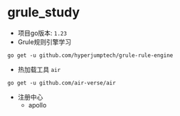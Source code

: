 # grule_study
- 项目go版本: `1.23`
- Grule规则引擎学习
```shell
go get -u github.com/hyperjumptech/grule-rule-engine
```
- 热加载工具 `air`
```shell
go get -u github.com/air-verse/air
```
- 注册中心
  - apollo